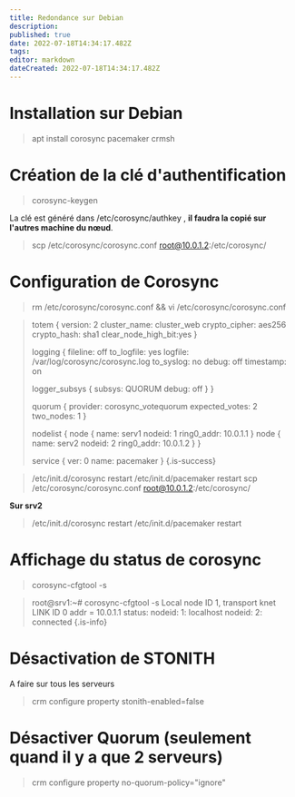 ```yaml
---
title: Redondance sur Debian
description: 
published: true
date: 2022-07-18T14:34:17.482Z
tags: 
editor: markdown
dateCreated: 2022-07-18T14:34:17.482Z
---
```


# Installation sur Debian
> apt install corosync pacemaker crmsh

# Création de la clé d'authentification
> corosync-keygen

La clé est généré dans /etc/corosync/authkey , **il faudra la copié sur l'autres machine du nœud**.
> scp /etc/corosync/corosync.conf root@10.0.1.2:/etc/corosync/

# Configuration de Corosync
> rm /etc/corosync/corosync.conf && vi /etc/corosync/corosync.conf

> totem {
> 	version: 2
> 	cluster_name: cluster_web
> 	crypto_cipher: aes256
> 	crypto_hash: sha1
> 	clear_node_high_bit:yes
> }
> 
> logging {
> 	fileline: off
> 	to_logfile: yes
> 	logfile: /var/log/corosync/corosync.log
> 	to_syslog: no
> 	debug: off
> 	timestamp: on
> 
> 	logger_subsys {
> 		subsys: QUORUM
> 		debug: off
> 	}
> }
> 
> quorum {
> 	provider: corosync_votequorum
> 	expected_votes: 2
> 	two_nodes: 1
> }
> 
> nodelist {
> 	node {
> 		name: serv1
> 		nodeid: 1
> 		ring0_addr: 10.0.1.1
> 	}
> 	node {
> 		name: serv2
> 		nodeid: 2
> 		ring0_addr: 10.0.1.2
> 	}
> }
> 
> service {
> 	ver: 0
> 	name: pacemaker
> }
{.is-success}



> /etc/init.d/corosync restart
> /etc/init.d/pacemaker restart
> scp /etc/corosync/corosync.conf root@10.0.1.2:/etc/corosync/

**Sur srv2**
> /etc/init.d/corosync restart
> /etc/init.d/pacemaker restart

# Affichage du status de corosync
> corosync-cfgtool -s

> root@srv1:~# corosync-cfgtool -s
>  Local node ID 1, transport knet
> LINK ID 0
>   	addr	= 10.0.1.1
>   	status:
> 		nodeid:   1:	localhost
> 		nodeid:   2:	connected
{.is-info}


# Désactivation de STONITH
A faire sur tous les serveurs
> crm configure property stonith-enabled=false

# Désactiver Quorum (seulement quand il y a que 2 serveurs)
> crm configure property no-quorum-policy="ignore"